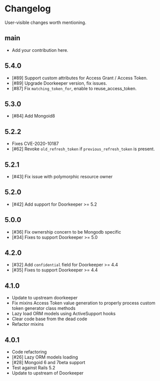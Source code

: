 # Changelog

User-visible changes worth mentioning.

## main

- Add your contribution here.

## 5.4.0

- [#89] Support custom attributes for Access Grant / Access Token.
- [#89] Upgrade Doorkeeper version, fix issues.
- [#87] Fix `matching_token_for`, enable to reuse_access_token.

## 5.3.0

- [#84] Add Mongoid8

## 5.2.2

- Fixes CVE-2020-10187
- [#62] Revoke `old_refresh_token` if `previous_refresh_token` is present.

## 5.2.1

- [#43] Fix issue with polymorphic resource owner

## 5.2.0

- [#42] Add support for Doorkeeper >= 5.2

## 5.0.0

- [#36] Fix ownership concern to be Mongodb specific
- [#34] Fixes to support Doorkeeper >= 5.0

## 4.2.0

- [#32] Add `confidential` field for Doorkeeper >= 4.4
- [#35] Fixes to support Doorkeeper >= 4.4

## 4.1.0

- Update to upstream doorkeeper
- Fix mixins Access Token value generation to properly process custom
  token generator class methods
- Lazy load ORM models using ActiveSupport hooks
- Clear code base from the dead code
- Refactor mixins

## 4.0.1

- Code refactoring
- [#26] Lazy ORM models loading
- [#28] Mongoid 6 and 7beta support
- Test against Rails 5.2
- Update to upstream of Doorkeeper
